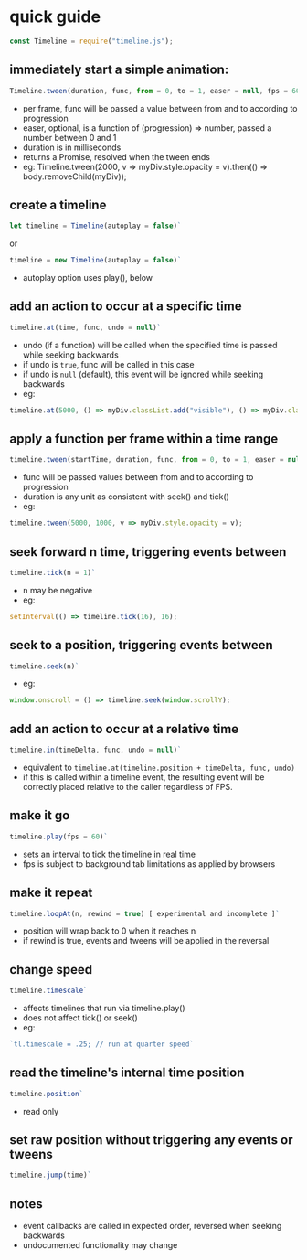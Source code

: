 # quick guide

```js
const Timeline = require("timeline.js");
```

## immediately start a simple animation:

```js
Timeline.tween(duration, func, from = 0, to = 1, easer = null, fps = 60)`
```

* per frame, func will be passed a value between from and to according to progression
* easer, optional, is a function of (progression) => number, passed a number between 0 and 1
* duration is in milliseconds
* returns a Promise, resolved when the tween ends
* eg: Timeline.tween(2000, v => myDiv.style.opacity = v).then(() => body.removeChild(myDiv));

## create a timeline

```js
let timeline = Timeline(autoplay = false)`
```

or

```js
timeline = new Timeline(autoplay = false)`
```

* autoplay option uses play(), below

## add an action to occur at a specific time

```js
timeline.at(time, func, undo = null)`
```

* undo (if a function) will be called when the specified time is passed while seeking backwards
* if undo is `true`, func will be called in this case
* if undo is `null` (default), this event will be ignored while seeking backwards
* eg:

```js
timeline.at(5000, () => myDiv.classList.add("visible"), () => myDiv.classList.remove("visible"));
```

## apply a function per frame within a time range

```js
timeline.tween(startTime, duration, func, from = 0, to = 1, easer = null)`
```

* func will be passed values between from and to according to progression
* duration is any unit as consistent with seek() and tick()
* eg: 

```js
timeline.tween(5000, 1000, v => myDiv.style.opacity = v);
```

## seek forward n time, triggering events between

```js
timeline.tick(n = 1)`
```

* n may be negative
* eg: 

```js
setInterval(() => timeline.tick(16), 16);
```

## seek to a position, triggering events between

```js
timeline.seek(n)`
```

* eg:

```js
window.onscroll = () => timeline.seek(window.scrollY);
```

## add an action to occur at a relative time

```js
timeline.in(timeDelta, func, undo = null)`
```

* equivalent to `timeline.at(timeline.position + timeDelta, func, undo)`
* if this is called within a timeline event, the resulting event will be correctly placed relative to the caller regardless of FPS.

## make it go

```js
timeline.play(fps = 60)`
```

* sets an interval to tick the timeline in real time
* fps is subject to background tab limitations as applied by browsers

## make it repeat

```js
timeline.loopAt(n, rewind = true) [ experimental and incomplete ]`
```

* position will wrap back to 0 when it reaches n
* if rewind is true, events and tweens will be applied in the reversal
 
## change speed

```js
timeline.timescale`
```

* affects timelines that run via timeline.play()
* does not affect tick() or seek()
* eg:

```js
`tl.timescale = .25; // run at quarter speed`
```

## read the timeline's internal time position

```js
timeline.position`
```

* read only

## set raw position without triggering any events or tweens

```js
timeline.jump(time)`
```


## notes

* event callbacks are called in expected order, reversed when seeking backwards
* undocumented functionality may change

